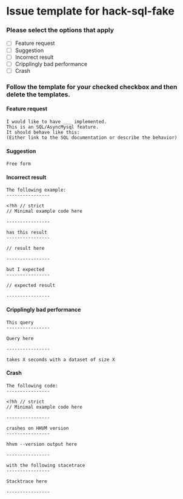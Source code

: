 # Issue template for hack-sql-fake

### Please select the options that apply

 - [ ] Feature request
 - [ ] Suggestion
 - [ ] Incorrect result
 - [ ] Cripplingly bad performance
 - [ ] Crash
 
### Follow the template for your checked checkbox and then delete the templates.
 
#### Feature request

```
I would like to have ___ implemented.
This is an SQL/AsyncMysql feature.
It should behave like this:
(Either link to the SQL documentation or describe the behavior)
```

#### Suggestion

```
Free form
```

#### Incorrect result

```
The following example:
----------------

<?hh // strict
// Minimal example code here

----------------

has this result
----------------

// result here

----------------

but I expected
----------------

// expected result

----------------
```

#### Cripplingly bad performance
```
This query
----------------

Query here

----------------

takes X seconds with a dataset of size X
```

#### Crash
```
The following code:
----------------

<?hh // strict
// Minimal example code here

----------------

crashes on HHVM version
----------------

hhvm --version output here

----------------

with the following stacetrace
----------------

Stacktrace here

----------------
```
